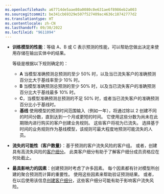 ```yaml
---
ms.openlocfilehash: a67714de5aae80a0080c0e631ae6f8986eb2a003
ms.sourcegitcommit: be341cb69329e507f527409ac4636c18742777d2
ms.translationtype: HT
ms.contentlocale: zh-CN
ms.lasthandoff: 09/30/2022
ms.locfileid: "9611094"
---
```

- **训练模型的性能**：等级 A、B 或 C 表示预测的性能，可以帮助您做出决定来使用存储在输出实体中的结果。

  等级是根据以下规则确定的：
  - **A** 当模型准确预测总预测的至少 50% 时，以及当已流失客户的准确预测百分比大于基线率至少 10% 时。
  - **B** 当模型准确预测总预测的至少 50% 时，以及当已流失客户的准确预测百分比大于基线最多 10% 时。
  - **C**，当模型准确预测总预测的不足 50% 时，或者当已流失客户的准确预测百分比小于基线时。
  - **基线** 使用模型的预测时间范围输入（例如一年），将通过除以 2 创建不同的时间分数，直到达到一个月或更短的时间。 它使用这些分数为尚未在此期限内进行购买的客户创建业务规则。 这些客户将视为已流失。 选择基于时间的业务规则作为基线模型，该规则可最大程度地预测可能流失的人员。

- **流失的可能性（客户数量）**：基于预测的客户流失风险的客户组。 或者，创建具有高流失风险的[客户细分](../prediction-based-segment.md)。 此类客户细分有助于了解客户细分成员资格应在何处截止。

- **最具影响力的因素**：创建预测时考虑了许多因素。 每个因素都有针对模型所创建的聚合预测而计算的重要性。 使用这些因素来帮助验证预测结果。 或者，在以后使用该信息[创建客户细分](../prediction-based-segment.md)，这些客户细分可能有助于影响客户流失风险。